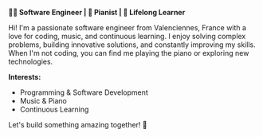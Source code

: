 **👨‍💻 Software Engineer | 🎹 Pianist | 🚀 Lifelong Learner**

Hi! I'm a passionate software engineer from Valenciennes, France with a love for coding, music, and continuous learning. I enjoy solving complex problems, building innovative solutions, and constantly improving my skills. When I'm not coding, you can find me playing the piano or exploring new technologies.

**Interests:**
- Programming & Software Development
- Music & Piano
- Continuous Learning

Let's build something amazing together! 🚀
